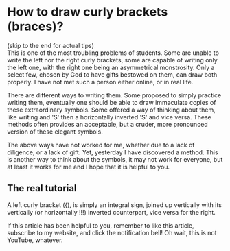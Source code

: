 # How to draw curly brackets (braces)?
(skip to the end for actual tips) \
This is one of the most troubling problems of students. Some are unable to write the left nor the right curly brackets, some are capable of writing only the left one, with the right one being an asymmetrical monstrosity. Only a select few, chosen by God to have gifts bestowed on them, can draw both properly. I have not met such a person either online, or in real life.

There are different ways to writing them. Some proposed to simply practice writing them, eventually one should be able to draw immaculate copies of these extraordinary symbols. Some offered a way of thinking about them, like writing and 'S' then a horizontally inverted 'S' and vice versa. These methods often provides an acceptable, but a cruder, more pronounced version of these elegant symbols.

The above ways have not worked for me, whether due to a lack of diligence, or a lack of gift. Yet, yesterday I have discovered a method. This is another way to think about the symbols, it may not work for everyone, but at least it works for me and I hope that it is helpful to you.

## The real tutorial

A left curly bracket ({), is simply an integral sign, joined up vertically with its vertically (or horizontally !!!) inverted counterpart, vice versa for the right.

If this article has been helpful to you, remember to like this article, subscribe to my website, and click the notification bell! Oh wait, this is not YouTube, whatever.
